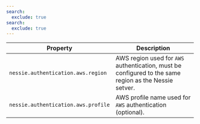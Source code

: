 ```yaml
---
search:
  exclude: true
search:
  exclude: true
---
```

<!--start-->

| Property | Description |
|----------|-------------|
| `nessie.authentication.aws.region` | AWS region used for `AWS` authentication, must be configured to the same region as the  Nessie setver.   |
| `nessie.authentication.aws.profile` | AWS profile name used for `AWS` authentication (optional).   |
